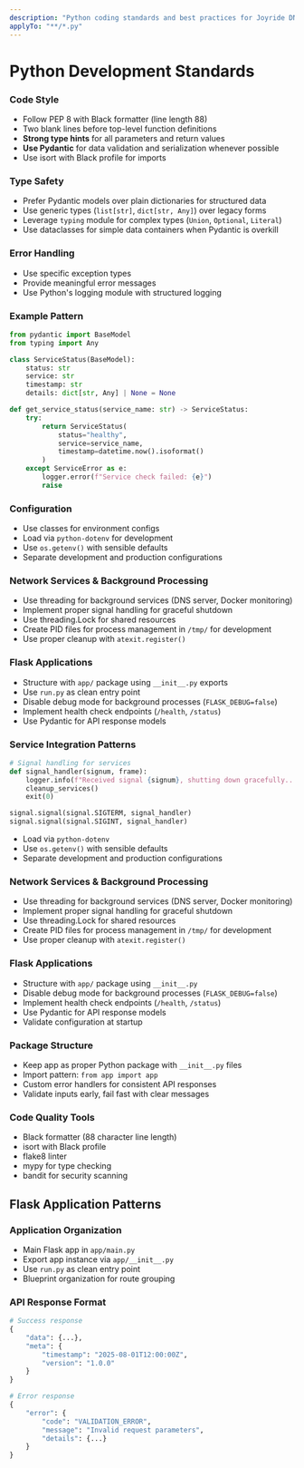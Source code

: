 ```yaml
---
description: "Python coding standards and best practices for Joyride DNS Service"
applyTo: "**/*.py"
---
```


# Python Development Standards

### Code Style
- Follow PEP 8 with Black formatter (line length 88)
- Two blank lines before top-level function definitions
- **Strong type hints** for all parameters and return values
- **Use Pydantic** for data validation and serialization whenever possible
- Use isort with Black profile for imports

### Type Safety
- Prefer Pydantic models over plain dictionaries for structured data
- Use generic types (`list[str]`, `dict[str, Any]`) over legacy forms
- Leverage `typing` module for complex types (`Union`, `Optional`, `Literal`)
- Use dataclasses for simple data containers when Pydantic is overkill

### Error Handling
- Use specific exception types
- Provide meaningful error messages
- Use Python's logging module with structured logging

### Example Pattern
```python
from pydantic import BaseModel
from typing import Any

class ServiceStatus(BaseModel):
    status: str
    service: str
    timestamp: str
    details: dict[str, Any] | None = None

def get_service_status(service_name: str) -> ServiceStatus:
    try:
        return ServiceStatus(
            status="healthy", 
            service=service_name,
            timestamp=datetime.now().isoformat()
        )
    except ServiceError as e:
        logger.error(f"Service check failed: {e}")
        raise
```

### Configuration
- Use classes for environment configs
- Load via `python-dotenv` for development
- Use `os.getenv()` with sensible defaults
- Separate development and production configurations

### Network Services & Background Processing
- Use threading for background services (DNS server, Docker monitoring)
- Implement proper signal handling for graceful shutdown
- Use threading.Lock for shared resources
- Create PID files for process management in `/tmp/` for development
- Use proper cleanup with `atexit.register()`

### Flask Applications
- Structure with `app/` package using `__init__.py` exports
- Use `run.py` as clean entry point
- Disable debug mode for background processes (`FLASK_DEBUG=false`)
- Implement health check endpoints (`/health`, `/status`)
- Use Pydantic for API response models

### Service Integration Patterns
```python
# Signal handling for services
def signal_handler(signum, frame):
    logger.info(f"Received signal {signum}, shutting down gracefully...")
    cleanup_services()
    exit(0)

signal.signal(signal.SIGTERM, signal_handler)
signal.signal(signal.SIGINT, signal_handler)
```
- Load via `python-dotenv`
- Use `os.getenv()` with sensible defaults
- Separate development and production configurations

### Network Services & Background Processing
- Use threading for background services (DNS server, Docker monitoring)
- Implement proper signal handling for graceful shutdown
- Use threading.Lock for shared resources
- Create PID files for process management in `/tmp/` for development
- Use proper cleanup with `atexit.register()`

### Flask Applications
- Structure with `app/` package using `__init__.py` 
- Disable debug mode for background processes (`FLASK_DEBUG=false`)
- Implement health check endpoints (`/health`, `/status`)
- Use Pydantic for API response models
- Validate configuration at startup

### Package Structure
- Keep app as proper Python package with `__init__.py` files
- Import pattern: `from app import app`
- Custom error handlers for consistent API responses
- Validate inputs early, fail fast with clear messages

### Code Quality Tools
- Black formatter (88 character line length)
- isort with Black profile
- flake8 linter
- mypy for type checking
- bandit for security scanning



## Flask Application Patterns

### Application Organization
- Main Flask app in `app/main.py`
- Export app instance via `app/__init__.py`
- Use `run.py` as clean entry point
- Blueprint organization for route grouping



### API Response Format
```python
# Success response
{
    "data": {...},
    "meta": {
        "timestamp": "2025-08-01T12:00:00Z",
        "version": "1.0.0"
    }
}

# Error response
{
    "error": {
        "code": "VALIDATION_ERROR",
        "message": "Invalid request parameters",
        "details": {...}
    }
}
```
